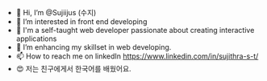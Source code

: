 - 👋 Hi, I’m @Sujiijus (수지)
- 👀 I’m interested in front end developing
- 🌱 I'm a self-taught web developer passionate about creating interactive applications
- 💞️ I’m enhancing my skillset in web developing.
- 📫 How to reach me on linkedIn https://www.linkedin.com/in/sujithra-s-t/
- 😍 저는 친구에게서 한국어를 배웠어요.

<!---

--->
